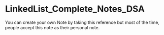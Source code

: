 # LinkedList_Complete_Notes_DSA
You can create your own Note by taking this reference but most of the time, people accept this note as their personal note.

